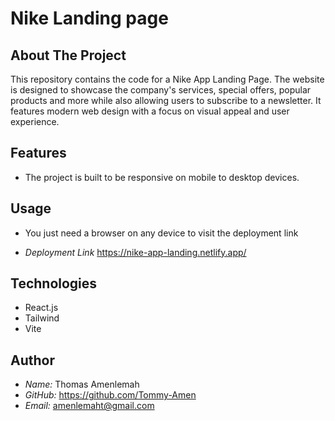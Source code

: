 # Nike Landing page 

## About The Project

This repository contains the code for a Nike App Landing Page. The website is designed to showcase the company's services, special offers, popular products and more while also allowing users to subscribe to a newsletter.
It features modern web design with a focus on visual appeal and user experience.

## Features

- The project is built to be responsive on mobile to desktop devices.

## Usage

- You just need a browser on any device to visit the
  deployment link

- _Deployment Link_
  <https://nike-app-landing.netlify.app/>

## Technologies

- React.js
- Tailwind
- Vite

## Author

- _Name:_ Thomas Amenlemah
- _GitHub:_ <https://github.com/Tommy-Amen>
- _Email:_ amenlemaht@gmail.com
